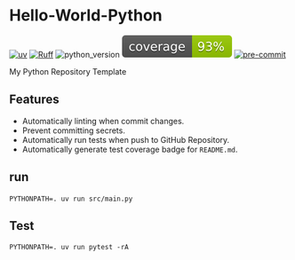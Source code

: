 # Hello-World-Python

[![uv](https://img.shields.io/endpoint?url=https://raw.githubusercontent.com/astral-sh/uv/main/assets/badge/v0.json)](https://github.com/astral-sh/uv)
[![Ruff](https://img.shields.io/endpoint?url=https://raw.githubusercontent.com/astral-sh/ruff/main/assets/badge/v2.json)](https://github.com/astral-sh/ruff)
![python_version](https://img.shields.io/badge/Python-3.13-3776AB.svg?style=flat&logo=python&logoColor=white)
[![coverage-badge](.coverage.svg)](https://pypi.org/project/coverage-badge/)
[![pre-commit](https://img.shields.io/badge/pre--commit-enabled-brightgreen?logo=pre-commit&logoColor=white)](https://github.com/pre-commit/pre-commit)

My Python Repository Template

## Features

- Automatically linting when commit changes.
- Prevent committing secrets.
- Automatically run tests when push to GitHub Repository.
- Automatically generate test coverage badge for `README.md`.

## run

```shell=
PYTHONPATH=. uv run src/main.py
```

## Test

```shell=
PYTHONPATH=. uv run pytest -rA
```
